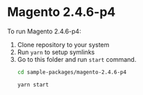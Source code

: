 # Magento 2.4.6-p4

To run Magento 2.4.6-p4:

1. Clone repository to your system
2. Run `yarn` to setup symlinks
3. Go to this folder and run `start` command.
    ```bash
    cd sample-packages/magento-2.4.6-p4

    yarn start
    ```